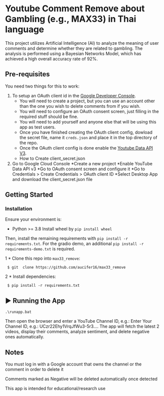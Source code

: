 # Youtube Comment Remove about Gambling (e.g., MAX33) in Thai language

This project utilizes Artificial Intelligence (AI) to analyze the meaning of user comments and determine whether they are related to gambling. The analysis is performed using a Bayesian Networks Model, which has achieved a high overall accuracy rate of 92%.

## Pre-requisites

You need two things for this to work:

1. To setup an OAuth client id in the [Google Developer Console](https://console.cloud.google.com/apis/credentials).
    * You will need to create a project, but you can use an account other than the one you wish to delete comments from if you wish.
    * You will need to configure an OAuth consent screen, just filling in the required stuff should be fine.
    * You will need to add yourself and anyone else that will be using this app as test users.
    * Once you have finished creating the OAuth client config, dowload the secret file, name it `creds.json` and place it in the top directory of the repo.
    * Once the OAuth client config is done enable the [Youtube Data API V3](https://console.cloud.google.com/apis/library/youtube.googleapis.com).
    * How to Create client_secret.json
2. Go to Google Cloud Console
    *Create a new project
    *Enable YouTube Data API v3
    *Go to OAuth consent screen and configure it
    *Go to Credentials > Create Credentials > OAuth client ID
    *Select Desktop App and download the client_secret.json file
## Getting Started

### Installation
Ensure your environment is:
- Python >= 3.8
  Install wheel by `pip install wheel`

Then, install the remaining requirements with `pip install -r requirements.txt`.
For the gradio demo, an additional `pip install -r requirements-demo.txt` is required.


1   * Clone this repo into ```max33_remove```:
 ```shell
  $ git  clone https://github.com/aucifer16/max33_remove
 ```
2 * Install dependencies:
 ```shell
  $ pip install -r requirements.txt
 ```
## ▶️ Running the App
 ```shell
 .\runapp.bat
 ```
Then open the browser and enter a YouTube Channel ID, e.g.:
Enter Your Channel ID, e.g.: UCzr22Ehy1VrqJfWu3-5r3....
The app will fetch the latest 2 videos, display their comments, analyze sentiment, and delete negative ones automatically.

##  Notes
You must log in with a Google account that owns the channel or the comment in order to delete it

Comments marked as Negative will be deleted automatically once detected

This app is intended for educational/research use
